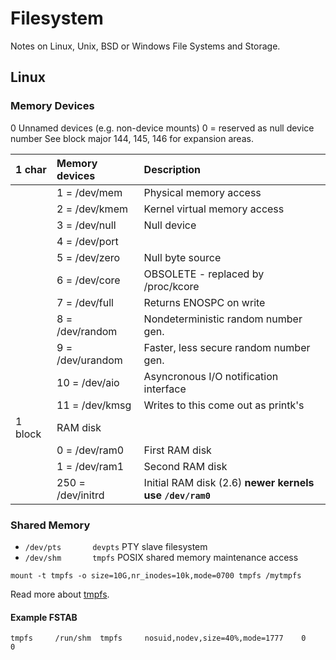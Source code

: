 # Filesystem
Notes on Linux, Unix, BSD or Windows File Systems and Storage.

## Linux


### Memory Devices

0		Unnamed devices (e.g. non-device mounts)
		  0 = reserved as null device number
		See block major 144, 145, 146 for expansion areas.


|  1 char |Memory devices    |Description 									  |
|:--------|:-----------------|:-----------------------------------------------|
|		 | 1 = /dev/mem		|Physical memory access|
|		 | 2 = /dev/kmem	|Kernel virtual memory access|
|		 | 3 = /dev/null	|Null device|
|		 | 4 = /dev/port	|	|I/O port access|
|        | 5 = /dev/zero	|	Null byte source|
|	     |6 = /dev/core		|OBSOLETE - replaced by /proc/kcore|
|	| 7 = /dev/full		|Returns ENOSPC on write|
|	| 8 = /dev/random	|Nondeterministic random number gen.|
|	| 9 = /dev/urandom	|Faster, less secure random number gen.|
|	|10 = /dev/aio		|Asyncronous I/O notification interface|
|	|11 = /dev/kmsg		|Writes to this come out as printk's|
|1 block| RAM disk|                                                         |
| |0 = /dev/ram0        |		First RAM disk|
| |1 = /dev/ram1	    |	Second RAM disk|
||250 = /dev/initrd | Initial RAM disk (2.6) **newer kernels use `/dev/ram0`**|


### Shared Memory



* `/dev/pts       devpts`     PTY slave filesystem
* `/dev/shm       tmpfs`      POSIX shared memory maintenance access




`mount -t tmpfs -o size=10G,nr_inodes=10k,mode=0700 tmpfs /mytmpfs`  

Read more about [tmpfs].

#### Example FSTAB  

`tmpfs     /run/shm  tmpfs     nosuid,nodev,size=40%,mode=1777    0    0`  



[tmpfs]: http://lwn.net/2001/1206/a/tmpfs.php3

